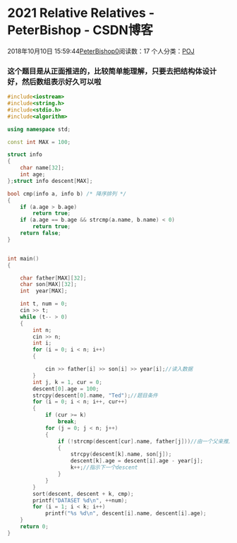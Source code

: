 # 2021 Relative Relatives - PeterBishop - CSDN博客





2018年10月10日 15:59:44[PeterBishop0](https://me.csdn.net/qq_40061421)阅读数：17
个人分类：[POJ](https://blog.csdn.net/qq_40061421/article/category/7589386)









### 这个题目是从正面推进的，比较简单能理解，只要去把结构体设计好，然后数组表示好久可以啦 

```cpp
#include<iostream>
#include<string.h>
#include<stdio.h>
#include<algorithm>

using namespace std;

const int MAX = 100;

struct info
{
    char name[32];
    int age;
};struct info descent[MAX];

bool cmp(info a, info b) /* 降序排列 */
{
	if (a.age > b.age)
        return true;
	if (a.age == b.age && strcmp(a.name, b.name) < 0)
        return true;
	return false;
}


int main()
{

	char father[MAX][32];
	char son[MAX][32];
	int  year[MAX];

	int t, num = 0;
	cin >> t;
	while (t-- > 0)
	{
		int n;
        cin >> n;
		int i;
		for (i = 0; i < n; i++)
		{

			cin >> father[i] >> son[i] >> year[i];//读入数据
		}
		int j, k = 1, cur = 0;
		descent[0].age = 100;
        strcpy(descent[0].name, "Ted");//题目条件
		for (i = 0; i < n; i++, cur++)
		{
			if (cur >= k)
                break;
			for (j = 0; j < n; j++)
			{
				if (!strcmp(descent[cur].name, father[j]))//由一个父亲推儿子年龄
				{
					strcpy(descent[k].name, son[j]);
					descent[k].age = descent[i].age - year[j];
					k++;//指示下一个descent
				}
			}
		}
        sort(descent, descent + k, cmp);
		printf("DATASET %d\n", ++num);
		for (i = 1; i < k; i++)
			printf("%s %d\n", descent[i].name, descent[i].age);
	}
	return 0;
}
```





